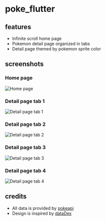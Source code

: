 # poke_flutter
## features
* Infinite scroll home page
* Pokemon detail page organized in tabs
* Detail page themed by pokemon sprite color 
## screenshots
### Home page
![Home page](screenshots/home.png "Home page")
### Detail page tab 1
![Detail page tab 1](screenshots/tab1.png "Detail page Tab 1")
### Detail page tab 2
![Detail page tab 2](screenshots/tab2.png "Detail page Tab 2")
### Detail page tab 3
![Detail page tab 3](screenshots/tab3.png "Detail page Tab 3")
### Detail page tab 4
![Detail page tab 4](screenshots/tab4.png "Detail page Tab 4")

## credits
* All data is provided by [pokeapi](https://pokeapi.co/)
* Design is inspired by [dataDex](https://play.google.com/store/apps/details?id=com.talzz.datadex)